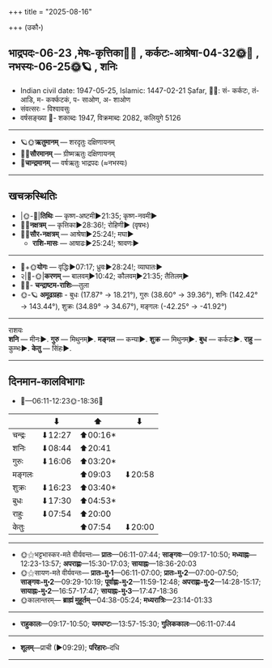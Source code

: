 +++
title = "2025-08-16"

+++
(उकौ॰)
## भाद्रपदः-06-23  ,मेषः-कृत्तिका🌛🌌  ,  कर्कटः-आश्रेषा-04-32🌞🌌  ,  नभस्यः-06-25🌞🪐  , शनिः
- Indian civil date: 1947-05-25, Islamic: 1447-02-21 Ṣafar, 🌌🌞: सं- कर्कटः, तं- आडि, म- कर्क्कटकं, प- साओण, अ- शाओण
- संवत्सरः - विश्वावसुः
- वर्षसङ्ख्या 🌛- शकाब्दः 1947, विक्रमाब्दः 2082, कलियुगे 5126
___________________
- 🪐🌞**ऋतुमानम्** — शरदृतुः दक्षिणायनम्
- 🌌🌞**सौरमानम्** — ग्रीष्मऋतुः दक्षिणायनम्
- 🌛**चान्द्रमानम्** — वर्षऋतुः भाद्रपदः (≈नभस्यः)
___________________


## खचक्रस्थितिः
- |🌞-🌛|**तिथिः** — कृष्ण-अष्टमी►21:35; कृष्ण-नवमी►  
- 🌌🌛**नक्षत्रम्** — कृत्तिका►28:36!; रोहिणी► (वृषभः)  
- 🌌🌞**सौर-नक्षत्रम्** — आश्रेषा►25:24!; मघा►  
  - **राशि-मासः** — आषाढः►25:24!; श्रावणः► 
___________________
- 🌛+🌞**योगः** — वृद्धिः►07:17; ध्रुवः►28:24!; व्याघातः►  
- २|🌛-🌞|**करणम्** — बालवम्►10:42; कौलवम्►21:35; तैतिलम्►  
- 🌌🌛- **चन्द्राष्टम-राशिः**—तुला  
- 🌞-🪐 **अमूढग्रहाः** - बुधः (17.87° → 18.21°), गुरुः (38.60° → 39.36°), शनिः (142.42° → 143.44°), शुक्रः (34.89° → 34.67°), मङ्गलः (-42.25° → -41.92°)
___________________
राशयः  
**शनि** — मीनः►. **गुरु** — मिथुनम्►. **मङ्गल** — कन्या►. **शुक्र** — मिथुनम्►. **बुध** — कर्कटः►. **राहु** — कुम्भः►. **केतु** — सिंहः►. 
___________________


## दिनमान-कालविभागाः
- 🌅—06:11-12:23🌞-18:36🌇  

|      |⬇     |⬆     |⬇     |
|------|-----|-----|------|
|चन्द्रः|⬇12:27 |⬆00:16*|     |
|शनिः   |⬇08:44 |⬆20:41 |     |
|गुरुः  |⬇16:06 |⬆03:20*|     |
|मङ्गलः |     |⬆09:03 |⬇20:58 |
|शुक्रः |⬇16:23 |⬆03:40*|     |
|बुधः   |⬇17:30 |⬆04:53*|     |
|राहुः  |⬇07:54 |⬆20:00 |     |
|केतुः  |     |⬆07:54 |⬇20:00 |
___________________
- 🌞⚝भट्टभास्कर-मते वीर्यवन्तः— **प्रातः**—06:11-07:44; **साङ्गवः**—09:17-10:50; **मध्याह्नः**—12:23-13:57; **अपराह्णः**—15:30-17:03; **सायाह्नः**—18:36-20:03  
- 🌞⚝सायण-मते वीर्यवन्तः— **प्रातः-मु॰1**—06:11-07:00; **प्रातः-मु॰2**—07:00-07:50; **साङ्गवः-मु॰2**—09:29-10:19; **पूर्वाह्णः-मु॰2**—11:59-12:48; **अपराह्णः-मु॰2**—14:28-15:17; **सायाह्नः-मु॰2**—16:57-17:47; **सायाह्नः-मु॰3**—17:47-18:36  
- 🌞कालान्तरम्— **ब्राह्मं मुहूर्तम्**—04:38-05:24; **मध्यरात्रिः**—23:14-01:33  
___________________
- **राहुकालः**—09:17-10:50; **यमघण्टः**—13:57-15:30; **गुलिककालः**—06:11-07:44  
___________________
- **शूलम्**—प्राची (►09:29); **परिहारः**–दधि  
___________________

